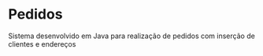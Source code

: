 # Pedidos
Sistema desenvolvido em Java para realização de pedidos com inserção de clientes e endereços
